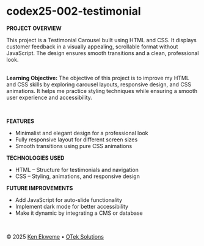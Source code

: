 # codex25-002-testimonial

<p><strong>PROJECT OVERVIEW</strong></p>
This project is a Testimonial Carousel built using HTML and CSS. It displays customer feedback in a visually appealing, scrollable format without JavaScript. The design ensures smooth transitions and a clean, professional look.
<br><br>
<p><strong>Learning Objective:</strong> The objective of this project is to improve my HTML and CSS skills by exploring carousel layouts, responsive design, and CSS animations. It helps me practice styling techniques while ensuring a smooth user experience and accessibility.</p>
<br>
<p><strong>FEATURES</strong></p>
<ul>
  <li>Minimalist and elegant design for a professional look</li>
  <li>Fully responsive layout for different screen sizes</li>
  <li>Smooth transitions using pure CSS animations</li>
</ul>
<p><strong>TECHNOLOGIES USED</strong></p>
<ul>
  <li>HTML – Structure for testimonials and navigation</li>
  <li>CSS – Styling, animations, and responsive design</li>
</ul>
<p><strong>FUTURE IMPROVEMENTS</strong></p>
<ul>
  <li>Add JavaScript for auto-slide functionality</li>
  <li>Implement dark mode for better accessibility</li>
  <li>Make it dynamic by integrating a CMS or database</li>
</ul>
<br>
<footer>
    <p>&copy; 2025 <a href="https://www.linkedin.com/in/ekweme-ken" target="_blank">Ken Ekweme</a> &bull; <a href="https://www.oteksolutions.net" target="_blank">OTek Solutions</a></p>
</footer>
